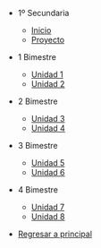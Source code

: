 - 1º Secundaria
  
  - [<i class="bi bi-house"></i> Inicio](1-secundaria/inicio)
  - [<i class="bi bi-clipboard-check"></i> Proyecto](1-secundaria/proyecto.md)

- 1 Bimestre

  - [Unidad 1](1-secundaria/unidad-1.md)
  - [<i class="bi bi-arrow-right-square"></i> Unidad 2](1-secundaria/unidad-2.md)

- 2 Bimestre 

  - [Unidad 3](1-secundaria/unidad-3.md)
  - [Unidad 4](1-secundaria/unidad-4.md)

- 3 Bimestre

  - [Unidad 5](1-secundaria/unidad-5.md)
  - [Unidad 6](1-secundaria/unidad-6.md)

- 4 Bimestre

  - [Unidad 7](1-secundaria/unidad-7.md)
  - [Unidad 8](1-secundaria/unidad-8.md)

- [<i class="bi bi-caret-left-square"></i> Regresar a principal](/)


